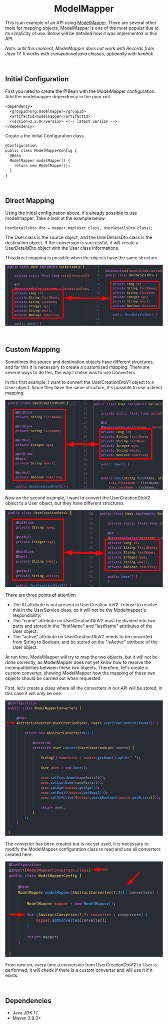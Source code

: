 <h1 align="center"><strong>ModelMapper</strong></h1>

This is an example of an API using [ModelMapper](https://modelmapper.org). There are several other tools for mapping objects, ModelMapper is one of the most popular due to its simplicity of use. Below will be detailed how it was implemented in this API.

*Note: until this moment, ModelMapper does not work with Records from Java 17. It works with conventional java classes, optionally with lombok.*

&nbsp;

## **Initial Configuration**

First you need to create the @Bean with the ModelMapper configuration.
Add the modelmapper dependency in the pom.xml.

```
<dependency>
  <groupId>org.modelmapper</groupId>
  <artifactId>modelmapper</artifactId>
  <version>3.2.0</version> <!-- latest version -->
</dependency>
```

Create a the initial Configuration class.

```
@Configuration
public class ModelMapperConfig {
  @Bean
  ModelMapper modelMapper() {
    return new ModelMapper();
  }
}
```

&nbsp;

## **Direct Mapping**

Using the initial configuration above, it's already possible to use modelmapper. Take a look at the example below:

```
UserDetailsDto dto = mapper.map(User.class, UserDetailsDto.class);
```

The User.class is the source object, and the UserDetailsDto.class is the destination object. If the conversion is successful, it will create a UserDetailsDto object with the User class informations.

This direct mapping is possible when the objects have the same structure.

<div align="center">
	<img src="resources/img/direct-mapping.png">
</div>

&nbsp;

## **Custom Mapping**

Sometimes the source and destination objects have different structures, and for this it is necessary to create a customized mapping. There are several ways to do this, the way I chose was to use Converters.

In this first example, I want to convert the UserCreationDtoV1 object to a User object. Since they have the same structure, it's possible to use a direct mapping.

<div align="center">
	<img src="resources/img/custom-1.png">
</div>

Now on the second example, I want to convert the UserCreationDtoV2 object to a User object, but they have different structures.

<div align="center">
	<img src="resources/img/custom-2.png">
</div>

There are three points of attention

- The ID attribute is not present in UserCreation toV2. I chose to resolve this in the UserService class, so it will not be the Modelmapper's responsibility.
- The "name" attribute on UserCreationDtoV2 must be divided into two parts and stored in the "firstName" and "lastName" attributes of the User object.
- The "active" attribute on UserCreationDtoV2 needs to be converted from String to Boolean, and be stored on the "isActive" attribute of the User object.

At run time, ModelMapper will try to map the two objects, but it will not be done correctly, as ModelMapper does not yet know how to resolve the incompatibilities between these two objects. Therefore, let's create a custom converter, showing ModelMapper how the mapping of these two objects should be carried out when requested.

First, let's create a class where all the converters in our API will be stored, in this case it will only be one.

<div align="center">
	<img src="resources/img/converter-1.png">
</div>

The converter has been created but is not yet used. It is necessary to modify the ModelMapper configuration class to read and use all converters created here.

<div align="center">
	<img src="resources/img/custom-converters-config.png">
</div>

From now on, every time a conversion from UserCreationDtoV2 to User is performed, it will check if there is a custom converter and will use it if it exists.

&nbsp;

## **Dependencies**

- Java JDK 17
- Maven 3.9.3+